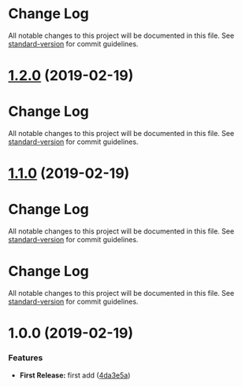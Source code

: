 # Change Log

All notable changes to this project will be documented in this file. See [standard-version](https://github.com/conventional-changelog/standard-version) for commit guidelines.

# [1.2.0](https://github.com/kappys1/ngx-dynamic-component-loader/compare/v1.1.0...v1.2.0) (2019-02-19)



# Change Log

All notable changes to this project will be documented in this file. See [standard-version](https://github.com/conventional-changelog/standard-version) for commit guidelines.

# [1.1.0](https://github.com/kappys1/ngx-dynamic-component-loader/compare/v1.0.0...v1.1.0) (2019-02-19)



# Change Log

All notable changes to this project will be documented in this file. See [standard-version](https://github.com/conventional-changelog/standard-version) for commit guidelines.

# Change Log

All notable changes to this project will be documented in this file. See [standard-version](https://github.com/conventional-changelog/standard-version) for commit guidelines.

# 1.0.0 (2019-02-19)


### Features

* **First Release:** first add ([4da3e5a](https://github.com/kappys1/ngx-dynamic-component-loader/commit/4da3e5a))
